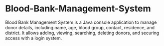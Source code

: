 # Blood-Bank-Management-System
Blood Bank Management System is a Java console application to manage donor details, including name, age, blood group, contact, residence, and district. It allows adding, viewing, searching, deleting donors, and securing access with a login system.
